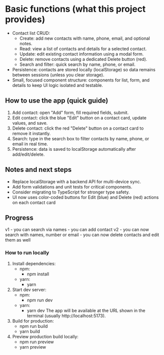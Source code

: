 
# Basic functions (what this project provides)
- Contact list CRUD:
  - Create: add new contacts with name, phone, email, and optional notes.
  - Read: view a list of contacts and details for a selected contact.
  - Update: edit existing contact information using a modal form.
  - Delete: remove contacts using a dedicated Delete button (red).
  - Search and filter: quick search by name, phone, or email.
- Persistence: contacts are stored locally (localStorage) so data remains between sessions (unless you clear storage).
- Small, focused component structure: components for list, form, and details to keep UI logic isolated and testable.

## How to use the app (quick guide)
1. Add contact: open "Add" form, fill required fields, submit.
2. Edit contact: click the blue "Edit" button on a contact card, update values, and save.
3. Delete contact: click the red "Delete" button on a contact card to remove it instantly.
4. Search: type in the search box to filter contacts by name, phone, or email in real time.
5. Persistence: data is saved to localStorage automatically after add/edit/delete.

## Notes and next steps
- Replace localStorage with a backend API for multi-device sync.
- Add form validations and unit tests for critical components.
- Consider migrating to TypeScript for stronger type safety.
- UI now uses color-coded buttons for Edit (blue) and Delete (red) actions on each contact card

## Progress 
v1  - you can search via names
    - you can add contact 
v2  - you can now search with names, number or email
    - you can now delete contacts and edit them as well

### How to run locally
1. Install dependencies:
   - npm:
     - npm install
   - yarn:
     - yarn
2. Start dev server:
   - npm:
     - npm run dev
   - yarn:
     - yarn dev
   The app will be available at the URL shown in the terminal (usually http://localhost:5173).
3. Build for production:
   - npm run build
   - yarn build
4. Preview production build locally:
   - npm run preview
   - yarn preview





